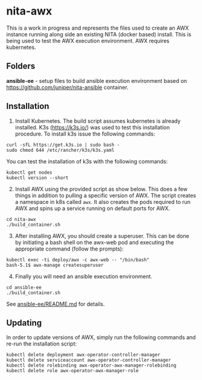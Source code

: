 # nita-awx

This is a work in progress and represents the files used to create an AWX instance running along side an existing NITA (docker based) install. This is being used to test the AWX execution environment. AWX requires kubernetes.

## Folders

<b>ansible-ee</b> - setup files to build ansible execution environment based on https://github.com/juniper/nita-ansible container.


## Installation

1. Install Kubernetes. The build script assumes kubernetes is already installed. K3s (https://k3s.io/) was used to test this installation procedure. To install k3s issue the following commands:
```
curl -sfL https://get.k3s.io | sudo bash - 
sudo chmod 644 /etc/rancher/k3s/k3s.yaml 
```

You can test the installation of k3s with the following commands:
```
kubectl get nodes
kubectl version --short
```

2. Install AWX using the provided script as show below. This does a few things in addition to pulling a specific version of AWX. The script creates a namespace in k8s called ```awx```. It also creates the pods required to run AWX and spins up a service running on default ports for AWX. 

```
cd nita-awx
./build_container.sh
```

3. After installing AWX, you should create a superuser. This can be done by initiating a bash shell on the awx-web pod and executing the appropriate command (follow the prompts):

```
kubectl exec -ti deploy/awx -c awx-web -- "/bin/bash"
bash-5.1$ awx-manage createsuperuser
```

4. Finally you will need an ansible execution environment. 

```
cd ansible-ee
./build_container.sh
```

See [ansible-ee/README.md](ansible-ee/README.md) for details.

## Updating

In order to update versions of AWX, simply run the following commands and re-run the installation script:

```
kubectl delete deployment awx-operator-controller-manager
kubectl delete serviceaccount awx-operator-controller-manager
kubectl delete rolebinding awx-operator-awx-manager-rolebinding
kubectl delete role awx-operator-awx-manager-role
```
 

